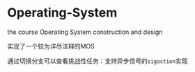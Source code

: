 # Operating-System
the course Operating System construction and design

实现了一个较为详尽注释的MOS

通过切换分支可以查看挑战性任务：支持异步信号的`sigaction`实现
